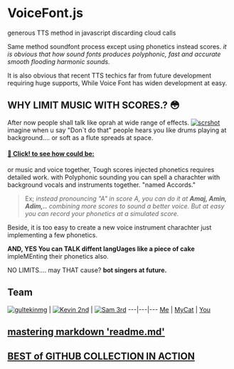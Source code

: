 # VoiceFont.js
generous TTS method in javascript discarding cloud calls


Same method soundfont process except using phonetics instead scores. 
_it is obvious that how sound fonts produces polyphonic, fast and accurate smooth flooding harmonic sounds._

It is also obvious that recent TTS techics far from future development requiring huge supports, While Voice Font has widen development at easy. 

## WHY LIMIT MUSIC WITH SCORES.? :flushed:

After now people shall talk like oprah at wide range of effects. 
<a href="https://gultekinmg.github.io/GuiltyKing/WebRTC/voicefont/">![scrshot](https://gultekinmg.github.io/GuiltyKing/images/voiceWoman.jpg)</a>
imagine when u say "Don`t do that" people hears you like drums playing at background....
or soft as a flute spreads at space.
#### <a href="https://gultekinmg.github.io/GuiltyKing/WebRTC/voicefont/">:woman: Click! to see how could be:</a>
or music and voice together, Tough scores injected phonetics requires detailed work.
with Polyphonic sounding you can spell a charachter with background vocals and instruments together. "named Accords."
> Ex; _instead pronouncing "A" in score A, you can do it at __Amaj, Amin, Adim,..__ combining more scores to sound a better voice.
But at easy you can record your phonetics at a simulated score._


Beside, it is too easy to create a new voice instrument charachter just implementing a few phonetics.

__AND, YES You can TALK diffent langUages like a piece of cake__ impleMEnting their phonetics also. 

NO LIMITS.... may THAT cause? __bot singers at future.__

## Team
[![gultekinmg](https://avatars3.githubusercontent.com/u/2363843?s=144)](https://github.com/gultekinmg) | 
[![Kevin 2nd](https://gravatar.com/avatar/48fa294e3cd41680b80d3ed6345c7b4d?s=144)](https://github.com/gultekinmg) | 
[![Sam 3rd](https://gravatar.com/avatar/30aba8d6414326b745aa2516f5067d53?s=144)](https://github.com/gultekinmg)
---|---|---
[Me](https://github.com/gultekinmg) | [MyCat](https://github.com/gultekinmg) | [You ](https://github.com/gultekinmg)

## [mastering markdown 'readme.md'](https://guides.github.com/features/mastering-markdown/)


## [BEST of GITHUB COLLECTION IN ACTION](https://gultekinmg.github.io/)

